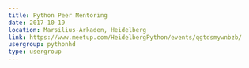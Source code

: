 ```yaml
---
title: Python Peer Mentoring
date: 2017-10-19
location: Marsilius-Arkaden, Heidelberg
link: https://www.meetup.com/HeidelbergPython/events/qgtdsmywnbzb/
usergroup: pythonhd
type: usergroup
---
```

